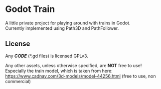 # Godot Train
A little private project for playing around with trains in Godot.  
Currently implemented using Path3D and PathFollower.  

## License
Any ***CODE*** (*.gd files) is licensed GPLv3.  

Any other assets, unless otherwise specified, are **NOT** free to use!  
Especially the train model, which is taken from here: https://www.cadnav.com/3d-models/model-44256.html (free to use, non commercial)

